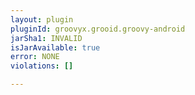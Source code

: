 ```yaml
---
layout: plugin
pluginId: groovyx.grooid.groovy-android
jarSha1: INVALID
isJarAvailable: true
error: NONE
violations: []

---
```

